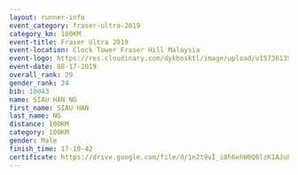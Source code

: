 ```yaml
---
layout: runner-info 
event_category: fraser-ultra-2019 
category_km: 100KM 
event-title: Fraser Ultra 2019 
event-location: Clock Tower Fraser Hill Malaysia 
event-logo: https://res.cloudinary.com/dykbosktl/image/upload/v1573613535/Logo/logo_mfst7w.jpg
event-date: 08-17-2019 
overall_rank: 29
gender_rank: 24
bib: 10043
name: SIAU HAN NG
first_name: SIAU HAN
last_name: NG
distance: 100KM
category: 100KM
gender: Male
finish_time: 17-10-42
certificate: https://drive.google.com/file/d/1n2t9vI_i8h6ehW0Q8lzK1AJub12N5SqR/view?usp=sharing
---
```

